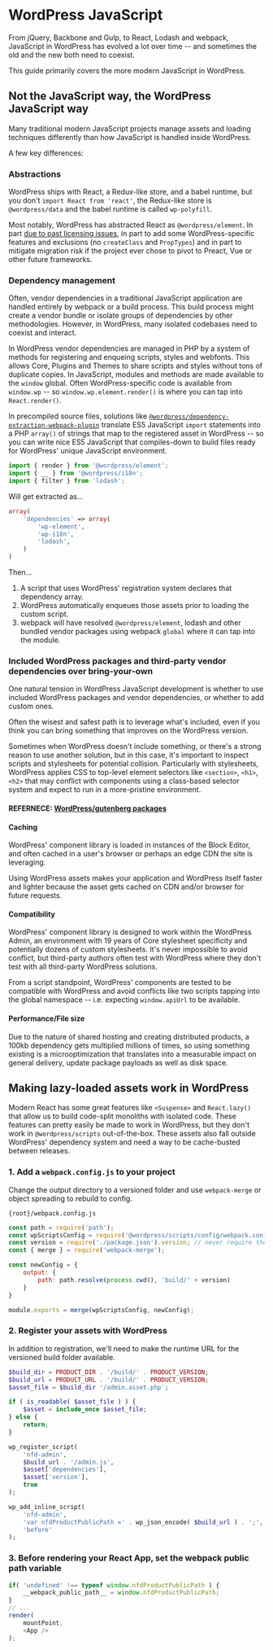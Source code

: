 # WordPress JavaScript

From jQuery, Backbone and Gulp, to React, Lodash and webpack, JavaScript in WordPress has evolved a lot over time -- and sometimes the old and the new both need to coexist.

This guide primarily covers the more modern JavaScript in WordPress.

## Not the JavaScript way, the WordPress JavaScript way

Many traditional modern JavaScript projects manage assets and loading techniques differently than how JavaScript is handled inside WordPress.

A few key differences:

### Abstractions

WordPress ships with React, a Redux-like store, and a babel runtime, but you don't `import React from 'react'`, the Redux-like store is `@wordpress/data` and the babel runtime is called `wp-polyfill`.

Most notably, WordPress has abstracted React as `@wordpress/element`. In part [due to past licensing issues](https://ma.tt/2017/09/on-react-and-wordpress/), in part to add some WordPress-specific features and exclusions (no `createClass` and `PropTypes`) and in part to mitigate migration risk if the project ever chose to pivot to Preact, Vue or other future frameworks.

### Dependency management

Often, vendor dependencies in a traditional JavaScript application are handled entirely by webpack or a build process. This build process might create a vendor bundle or isolate groups of dependencies by other methodologies. However, in WordPress, many isolated codebases need to coexist and interact.

In WordPress vendor dependencies are managed in PHP by a system of methods for registering and enqueing scripts, styles and webfonts. This allows Core, Plugins and Themes to share scripts and styles without tons of duplicate copies. In JavaScript, modules and methods are made available to the `window` global. Often WordPress-specific code is available from `window.wp` -- so `window.wp.element.render()` is where you can tap into `React.render()`.

In precompiled source files, solutions like [`@wordpress/dependency-extraction-webpack-plugin`](https://github.com/WordPress/gutenberg/tree/trunk/packages/dependency-extraction-webpack-plugin) translate ES5 JavaScript `import` statements into a PHP `array()` of strings that map to the registered asset in WordPress -- so you can write nice ES5 JavaScript that compiles-down to build files ready for WordPress' unique JavaScript environment.

```js
import { render } from '@wordpress/element';
import { __ } from '@wordpress/i18n';
import { filter } from 'lodash';
```

Will get extracted as...

```php
array(
    'dependencies' => array(
        'wp-element',
        'wp-i18n',
        'lodash',
    )
)
```

Then...
1. A script that uses WordPress' registration system declares that dependency array.
2. WordPress automatically enqueues those assets prior to loading the custom script.
3. webpack will have resolved `@wordpress/element`, lodash and other bundled vendor packages using webpack `global` where it can tap into the module.

### Included WordPress packages and third-party vendor dependencies over bring-your-own

One natural tension in WordPress JavaScript development is whether to use included WordPress packages and vendor dependencies, or whether to add custom ones.

Often the wisest and safest path is to leverage what's included, even if you think you can bring something that improves on the WordPress version. 

Sometimes when WordPress doesn't include something, or there's a strong reason to use another solution, but in this case, it's important to inspect scripts and stylesheets for potential collision. Particularly with stylesheets, WordPress applies CSS to top-level element selectors like `<section>`, `<h1>`, `<h2>` that may conflict with components using a class-based selector system and expect to run in a more-pristine environment.

#### REFERNECE: [WordPress/gutenberg packages](https://github.com/WordPress/gutenberg/tree/trunk/packages)

#### Caching

WordPress' component library is loaded in instances of the Block Editor, and often cached in a user's browser or perhaps an edge CDN the site is leveraging.

Using WordPress assets makes your application and WordPress itself faster and lighter because the asset gets cached on CDN and/or browser for future requests.

#### Compatibility

WordPress' component library is designed to work within the WordPress Admin, an environment with 19 years of Core stylesheet specificity and potentially dozens of custom stylesheets. It's never impossible to avoid conflict, but third-party authors often test with WordPress where they don't test with all third-party WordPress solutions.

From a script standpoint, WordPress' components are tested to be compatible with WordPress and avoid conflicts like two scripts tapping into the global namespace -- i.e. expecting `window.apiUrl` to be available.

#### Performance/File size

Due to the nature of shared hosting and creating distributed products, a 100kb dependency gets multiplied millions of times, so using something existing is a microoptimization that translates into a measurable impact on general delivery, update package payloads as well as disk space.

## Making lazy-loaded assets work in WordPress

Modern React has some great features like `<Suspense>` and `React.lazy()` that allow us to build code-split monoliths with isolated code. These features can pretty easily be made to work in WordPress, but they don't work in `@wordpress/scripts` out-of-the-box. These assets also fall outside WordPress' dependency system and need a way to be cache-busted between releases.

### 1. Add a `webpack.config.js` to your project 

Change the output directory to a versioned folder and use `webpack-merge` or object spreading to rebuild to config.

`{root}/webpack.config.js`

```js
const path = require('path');
const wpScriptsConfig = require('@wordpress/scripts/config/webpack.config');
const version = require('./package.json').version; // never require the entire config
const { merge } = require('webpack-merge');

const newConfig = {
    output: {
        path: path.resolve(process.cwd(), 'build/' + version)
    }
}

module.exports = merge(wpScriptsConfig, newConfig);
```
### 2. Register your assets with WordPress

In addition to registration, we'll need to make the runtime URL for the versioned build folder available.

```php
$build_dir = PRODUCT_DIR . '/build/' . PRODUCT_VERSION;
$build_url = PRODUCT_URL . '/build/' . PRODUCT_VERSION;
$asset_file = $build_dir '/admin.asset.php';

if ( is_readable( $asset_file ) ) {
    $asset = include_once $asset_file;
} else {
    return;
}

wp_register_script(
    'nfd-admin',
    $build_url . '/admin.js',
    $asset['dependencies'],
    $asset['version'],
    true
);

wp_add_inline_script(
    'nfd-admin',
    'var nfdProductPublicPath =' . wp_json_encode( $build_url ) . ';',
    'before'
);
```

### 3. Before rendering your React App, set the webpack public path variable

```js
if( 'undefined' !== typeof window.nfdProductPublicPath ) {
    __webpack_public_path__ = window.nfdProductPublicPath;
}
// ... 
render(
    mountPoint,
    <App />
);
```

